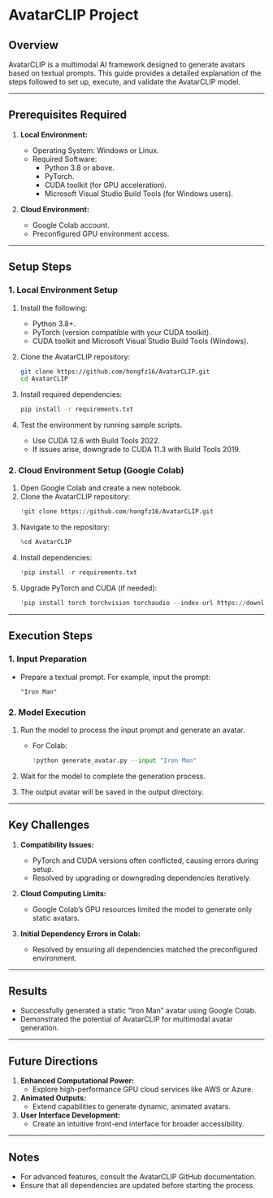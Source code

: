 # AvatarCLIP Project

## Overview
AvatarCLIP is a multimodal AI framework designed to generate avatars based on textual prompts. This guide provides a detailed explanation of the steps followed to set up, execute, and validate the AvatarCLIP model. 

---

## Prerequisites Required

1. **Local Environment:**
   - Operating System: Windows or Linux.
   - Required Software:
     - Python 3.8 or above.
     - PyTorch.
     - CUDA toolkit (for GPU acceleration).
     - Microsoft Visual Studio Build Tools (for Windows users).

2. **Cloud Environment:**
   - Google Colab account.
   - Preconfigured GPU environment access.

---

## Setup Steps

### 1. Local Environment Setup

1. Install the following:
   - Python 3.8+.
   - PyTorch (version compatible with your CUDA toolkit).
   - CUDA toolkit and Microsoft Visual Studio Build Tools (Windows).

2. Clone the AvatarCLIP repository:
   ```bash
   git clone https://github.com/hongfz16/AvatarCLIP.git
   cd AvatarCLIP
   ```

3. Install required dependencies:
   ```bash
   pip install -r requirements.txt
   ```

4. Test the environment by running sample scripts.
   - Use CUDA 12.6 with Build Tools 2022.
   - If issues arise, downgrade to CUDA 11.3 with Build Tools 2019.

### 2. Cloud Environment Setup (Google Colab)

1. Open Google Colab and create a new notebook.
2. Clone the AvatarCLIP repository:
   ```python
   !git clone https://github.com/hongfz16/AvatarCLIP.git
   ```
3. Navigate to the repository:
   ```python
   %cd AvatarCLIP
   ```
4. Install dependencies:
   ```python
   !pip install -r requirements.txt
   ```
5. Upgrade PyTorch and CUDA (if needed):
   ```python
   !pip install torch torchvision torchaudio --index-url https://download.pytorch.org/whl/cu118
   ```

---

## Execution Steps

### 1. Input Preparation

- Prepare a textual prompt. For example, input the prompt:
  ```
  "Iron Man"
  ```

### 2. Model Execution

1. Run the model to process the input prompt and generate an avatar.
   - For Colab:
     ```python
     !python generate_avatar.py --input "Iron Man"
     ```

2. Wait for the model to complete the generation process.
3. The output avatar will be saved in the output directory.

---

## Key Challenges

1. **Compatibility Issues:**
   - PyTorch and CUDA versions often conflicted, causing errors during setup.
   - Resolved by upgrading or downgrading dependencies iteratively.

2. **Cloud Computing Limits:**
   - Google Colab’s GPU resources limited the model to generate only static avatars.

3. **Initial Dependency Errors in Colab:**
   - Resolved by ensuring all dependencies matched the preconfigured environment.

---

## Results

- Successfully generated a static “Iron Man” avatar using Google Colab.
- Demonstrated the potential of AvatarCLIP for multimodal avatar generation.

---

## Future Directions

1. **Enhanced Computational Power:**
   - Explore high-performance GPU cloud services like AWS or Azure.
2. **Animated Outputs:**
   - Extend capabilities to generate dynamic, animated avatars.
3. **User Interface Development:**
   - Create an intuitive front-end interface for broader accessibility.

---

## Notes
- For advanced features, consult the AvatarCLIP GitHub documentation.
- Ensure that all dependencies are updated before starting the process.